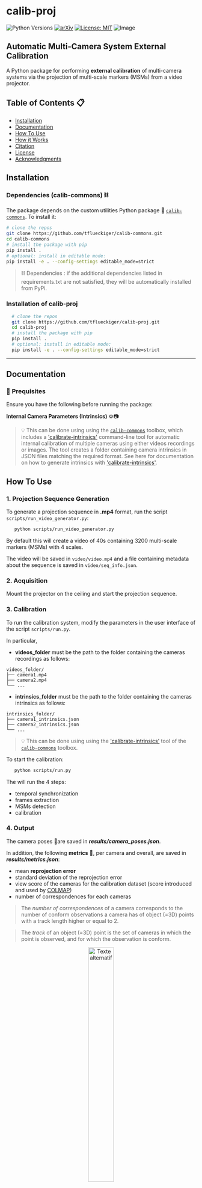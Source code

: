 # calib-proj
![Python Versions](https://img.shields.io/badge/Python-3.9%20%7C%203.10%20%7C%203.11%20%7C%203.12-blue)
[![arXiv](https://img.shields.io/badge/arXiv-2501.16221-b31b1b.svg)](https://arxiv.org/abs/2501.16221)
[![License: MIT](https://img.shields.io/badge/License-MIT-yellow.svg)](https://opensource.org/licenses/MIT)
![Image](https://github.com/user-attachments/assets/37ad247e-3380-4082-b493-3d8a585ac817)

## Automatic Multi-Camera System External Calibration
A Python package for performing **external calibration** of multi-camera systems via the projection of multi-scale markers (MSMs) from a video projector.



## **Table of Contents** 📋
- [Installation](#installation) 
- [Documentation](#documentation) 
- [How To Use](#how-to-use) 
- [How it Works](#how-it-works)
- [Citation](#citation)
- [License](#license) 
- [Acknowledgments](#acknowledgments)

## **Installation** 


### Dependencies (calib-commons) ⛓️
The package depends on the custom utilities Python package 🧰 [`calib-commons`](https://github.com/tflueckiger/calib-commons). To install it:

   ```bash
   # clone the repos
   git clone https://github.com/tflueckiger/calib-commons.git
   cd calib-commons
   # install the package with pip
   pip install .
   # optional: install in editable mode:
   pip install -e . --config-settings editable_mode=strict
   ```

> ⛓️ Dependencies : if the additional dependencies listed in requirements.txt are not satisfied, they will be automatically installed from PyPi. 


### Installation of calib-proj

 ```bash
   # clone the repos
   git clone https://github.com/tflueckiger/calib-proj.git
   cd calib-proj
   # install the package with pip
   pip install .
   # optional: install in editable mode:
   pip install -e . --config-settings editable_mode=strict
   ```
---



## **Documentation** 

### 📝 **Prequisites**
Ensure you have the following before running the package:

 **Internal Camera Parameters (Intrinsics)** ⚙️📷
>💡 This can be done using using the [`calib-commons`](https://github.com/tflueckiger/calib-commons) toolbox, which includes a ['calibrate-intrinsics'](https://github.com/tflueckiger/calib-commons?tab=readme-ov-file#calibrate-intrinsics) command-line tool for automatic internal calibration of multiple cameras using either videos recordings or images. The tool creates a folder containing camera intrinsics in JSON files matching the required format. See here for documentation on how to generate intrinsics with ['calibrate-intrinsics'](https://github.com/tflueckiger/calib-commons?tab=readme-ov-file#calibrate-intrinsics).



## **How To Use**

### 1. Projection Sequence Generation

To generate a projection sequence in **.mp4** format, run the script `scripts/run_video_generator.py`: 
```bash
   python scripts/run_video_generator.py
```
By default this will create a video of 40s containing 3200 multi-scale markers (MSMs) with 4 scales.


The video will be saved in `video/video.mp4` and a file containing metadata about the sequence is saved in `video/seq_info.json`.


### 2. Acquisition 

Mount the projector on the ceiling and start the projection sequence.

### 3. Calibration 
To run the calibration system, modify the parameters in the user interface of the script `scripts/run.py`. 

In particular, 

- **videos_folder** must be the path to the folder containing the cameras recordings as follows:

```plaintext
videos_folder/
├── camera1.mp4
├── camera2.mp4
└── ...
```
- **intrinsics_folder** must be the path to the folder containing the cameras intrinsics as follows:


```plaintext
intrinsics_folder/
├── camera1_intrinsics.json
├── camera2_intrinsics.json
└── ...
```

>💡 This can be done using using the ['calibrate-intrinsics'](https://github.com/tflueckiger/calib-commons?tab=readme-ov-file#calibrate-intrinsics) tool of the [`calib-commons`](https://github.com/tflueckiger/calib-commons) toolbox.


To start the calibration:

```bash
   python scripts/run.py
```

The will run the 4 steps: 
- temporal synchronization 
- frames extraction 
- MSMs detection 
- calibration 


### 4. Output 
The camera poses 📐are saved in ***results/camera_poses.json***.

In addition, the following **metrics** 🎯, per camera and overall, are saved in ***results/metrics.json***: 
- mean **reprojection error**
- standard deviation of the reprojection error
- view score of the cameras for the calibration dataset (score introduced and used by [COLMAP](https://openaccess.thecvf.com/content_cvpr_2016/papers/Schonberger_Structure-From-Motion_Revisited_CVPR_2016_paper.pdf))
- number of correspondences for each cameras 

> The *number of correspondences* of a camera corresponds to the number of conform observations a camera has of object (=3D) points with a track length higher or equal to 2. 

> The *track* of an object (=3D) point is the set of cameras in which the point is observed, and for which the observation is conform.


<figure style="text-align: center;">
    <img src="https://github.com/user-attachments/assets/1522df68-0d96-481a-b0d7-6efa4e12384f" alt="Texte alternatif" style="width: 40%">
</figure>

<figure style="text-align: center;">
    <img src="https://github.com/user-attachments/assets/85f6f36d-ef0e-48cd-bd1a-62212daf1036" alt="Texte alternatif" style="width: 80%">
</figure>

---

## **How It Works**


## **Citation**

If you find this package useful and use it in your work, please consider citing:

Flückiger, T., Hein, J., Fischer, V., Fürnstahl, P., & Calvet, L. (2025). Automatic Calibration of a Multi-Camera System with Limited Overlapping Fields of View for 3D Surgical Scene Reconstruction. arXiv preprint arXiv:2501.16221. Available at: https://arxiv.org/abs/2501.16221

```bibtex
@misc{fluckiger2025automatic,
  title={Automatic Calibration of a Multi-Camera System with Limited Overlapping Fields of View for 3D Surgical Scene Reconstruction},
  author={Tim Flückiger and Jonas Hein and Valery Fischer and Philipp Fürnstahl and Lilian Calvet},
  year={2025},
  eprint={2501.16221},
  archivePrefix={arXiv},
  primaryClass={cs.CV},
  note={Preprint, arXiv:2501.16221},
  url={https://arxiv.org/abs/2501.16221}
}
```
---

## **License**

This project is licensed under the **MIT License**. See the [LICENSE](https://github.com/tflueckiger/calib-board/blob/main/LICENSE) file for details.

---

## **Acknowledgments**
This work has been supported by the [OR-X](https://or-x.ch/en/translational-center-for-surgery/) - a swiss national research infrastructure for translational surgery - and associated funding by the University of Zurich and University Hospital Balgrist. 
